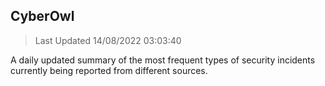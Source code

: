 ## CyberOwl 
> Last Updated 14/08/2022 03:03:40 


A daily updated summary of the most frequent types of security incidents currently being reported from different sources.

